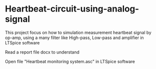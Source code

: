 # Heartbeat-circuit-using-analog-signal
This project focus on how to simulation measurement heartbeat signal by op-amp, using a many filter like High-pass, Low-pass and amplifier in LTSpice software

Read a report file docx to understand

Open file "Heartbeat monitoring system.asc" in LTSpice software
